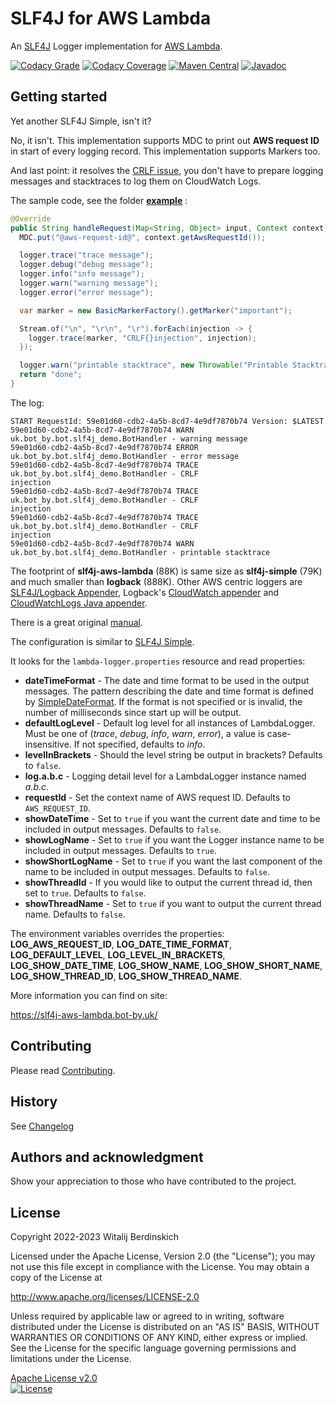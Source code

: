 # SLF4J for AWS Lambda

An [SLF4J][] Logger implementation for [AWS Lambda][lambda].

[![Codacy Grade](https://app.codacy.com/project/badge/Grade/dda626a02daf464c94aa10955a6b8f6b)](https://www.codacy.com/gl/bot-by/slf4j-aws-lambda/dashboard?utm_source=gitlab.com&utm_medium=referral&utm_content=bot-by/slf4j-aws-lambda&utm_campaign=Badge_Grade)
[![Codacy Coverage](https://app.codacy.com/project/badge/Coverage/dda626a02daf464c94aa10955a6b8f6b)](https://www.codacy.com/gl/bot-by/slf4j-aws-lambda/dashboard?utm_source=gitlab.com&utm_medium=referral&utm_content=bot-by/slf4j-aws-lambda&utm_campaign=Badge_Coverage)
[![Maven Central](https://img.shields.io/maven-central/v/uk.bot-by/slf4j-aws-lambda)](https://search.maven.org/artifact/uk.bot-by/slf4j-aws-lambda)
[![Javadoc](https://javadoc.io/badge2/uk.bot-by/slf4j-aws-lambda/javadoc.svg)](https://javadoc.io/doc/uk.bot-by/slf4j-aws-lambda)

## Getting started

Yet another SLF4J Simple, isn't it?

No, it isn't. This implementation supports MDC to print out **AWS request ID** in start of every
logging record. This implementation supports Markers too.

And last point: it resolves the [CRLF issue](https://twitter.com/ben11kehoe/status/1264597451010433025),
you don't have to prepare logging messages and stacktraces to log them on CloudWatch Logs.

The sample code, see the folder **[example](example)** :

```java
@Override
public String handleRequest(Map<String, Object> input, Context context) {
  MDC.put("@aws-request-id@", context.getAwsRequestId());

  logger.trace("trace message");
  logger.debug("debug message");
  logger.info("info message");
  logger.warn("warning message");
  logger.error("error message");

  var marker = new BasicMarkerFactory().getMarker("important");

  Stream.of("\n", "\r\n", "\r").forEach(injection -> {
    logger.trace(marker, "CRLF{}injection", injection);
  });

  logger.warn("printable stacktrace", new Throwable("Printable Stacktrace Demo"));
  return "done";
}
```

The log:

```log
START RequestId: 59e01d60-cdb2-4a5b-8cd7-4e9df7870b74 Version: $LATEST
59e01d60-cdb2-4a5b-8cd7-4e9df7870b74 WARN uk.bot_by.bot.slf4j_demo.BotHandler - warning message
59e01d60-cdb2-4a5b-8cd7-4e9df7870b74 ERROR uk.bot_by.bot.slf4j_demo.BotHandler - error message
59e01d60-cdb2-4a5b-8cd7-4e9df7870b74 TRACE uk.bot_by.bot.slf4j_demo.BotHandler - CRLF
injection
59e01d60-cdb2-4a5b-8cd7-4e9df7870b74 TRACE uk.bot_by.bot.slf4j_demo.BotHandler - CRLF
injection
59e01d60-cdb2-4a5b-8cd7-4e9df7870b74 TRACE uk.bot_by.bot.slf4j_demo.BotHandler - CRLF
injection
59e01d60-cdb2-4a5b-8cd7-4e9df7870b74 WARN uk.bot_by.bot.slf4j_demo.BotHandler - printable stacktrace
```

The footprint of **slf4j-aws-lambda** (88K) is same size as **slf4j-simple** (79K) and much smaller
than **logback** (888K). Other AWS centric loggers are [SLF4J/Logback Appender][awslambda-logback],
Logback's [CloudWatch appender][cloudwatch-appender] and [CloudWatchLogs Java appender][cloudwatchlogs-java-appender].

There is a great original [manual][manual].

The configuration is similar to [SLF4J Simple][slf4j-simple].

It looks for the `lambda-logger.properties` resource and read properties:

* **dateTimeFormat** - The date and time format to be used in the output messages. The pattern
  describing the date and time format is defined by [SimpleDateFormat][]. If the format is not
  specified or is invalid, the number of milliseconds since start up will be output.
* **defaultLogLevel** - Default log level for all instances of LambdaLogger.
  Must be one of (_trace_, _debug_, _info_, _warn_, _error_), a value is case-insensitive.
  If not specified, defaults to _info_.
* **levelInBrackets** - Should the level string be output in brackets? Defaults to `false`.
* **log.a.b.c** - Logging detail level for a LambdaLogger instance named _a.b.c_.
* **requestId** - Set the context name of AWS request ID. Defaults to `AWS_REQUEST_ID`.
* **showDateTime** - Set to `true` if you want the current date and time to be included in output
  messages. Defaults to `false`.
* **showLogName** - Set to `true` if you want the Logger instance name to be included in output
  messages. Defaults to `true`.
* **showShortLogName** - Set to `true` if you want the last component of the name to be included in
  output messages. Defaults to `false`.
* **showThreadId** - If you would like to output the current thread id, then set to `true`.
  Defaults to `false`.
* **showThreadName** - Set to `true` if you want to output the current thread name.
  Defaults to `false`.

The environment variables overrides the properties: **LOG_AWS_REQUEST_ID**,
**LOG_DATE_TIME_FORMAT**, **LOG_DEFAULT_LEVEL**, **LOG_LEVEL_IN_BRACKETS**, **LOG_SHOW_DATE_TIME**,
**LOG_SHOW_NAME**, **LOG_SHOW_SHORT_NAME**, **LOG_SHOW_THREAD_ID**, **LOG_SHOW_THREAD_NAME**.

More information you can find on site:

https://slf4j-aws-lambda.bot-by.uk/

## Contributing

Please read [Contributing](contributing.md).

## History

See [Changelog](changelog.md)

## Authors and acknowledgment

Show your appreciation to those who have contributed to the project.

## License

Copyright 2022-2023 Witalij Berdinskich

Licensed under the Apache License, Version 2.0 (the "License");
you may not use this file except in compliance with the License.
You may obtain a copy of the License at

http://www.apache.org/licenses/LICENSE-2.0

Unless required by applicable law or agreed to in writing, software
distributed under the License is distributed on an "AS IS" BASIS,
WITHOUT WARRANTIES OR CONDITIONS OF ANY KIND, either express or implied.
See the License for the specific language governing permissions and
limitations under the License.

[Apache License v2.0](LICENSE)  
[![License](https://img.shields.io/badge/license-Apache%202.0-blue.svg?style=flat)](http://www.apache.org/licenses/LICENSE-2.0.html)

[SLF4J]: https://www.slf4j.org/

[lambda]: https://aws.amazon.com/lambda/

[manual]: https://www.slf4j.org/manual.html

[slf4j-simple]: https://www.slf4j.org/api/org/slf4j/simple/SimpleLogger.html

[SimpleDateFormat]: https://docs.oracle.com/en/java/javase/11/docs/api/java.base/java/text/SimpleDateFormat.html

[awslambda-logback]: https://github.com/jlib-framework/jlib-awslambda-logback

[cloudwatch-appender]: https://github.com/sndyuk/logback-more-appenders

[cloudwatchlogs-java-appender]: https://github.com/boxfuse/cloudwatchlogs-java-appender
